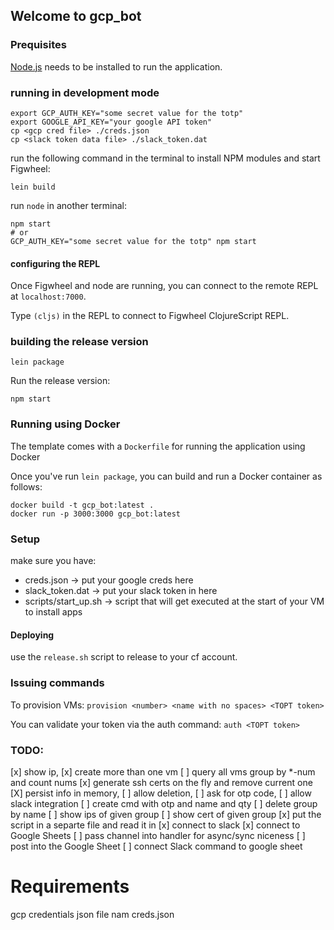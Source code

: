 ## Welcome to gcp_bot

### Prequisites

[Node.js](https://nodejs.org/en/) needs to be installed to run the application.

### running in development mode

```
export GCP_AUTH_KEY="some secret value for the totp"
export GOOGLE_API_KEY="your google API token"
cp <gcp cred file> ./creds.json
cp <slack token data file> ./slack_token.dat
```

run the following command in the terminal to install NPM modules and start Figwheel:

```
lein build
```

run `node` in another terminal:

```
npm start
# or
GCP_AUTH_KEY="some secret value for the totp" npm start
```

#### configuring the REPL

Once Figwheel and node are running, you can connect to the remote REPL at `localhost:7000`.

Type `(cljs)` in the REPL to connect to Figwheel ClojureScript REPL.


### building the release version

```
lein package
```

Run the release version:

```
npm start
```

### Running using Docker

The template comes with a `Dockerfile` for running the application using Docker

Once you've run `lein package`, you can build and run a Docker container as follows:

```
docker build -t gcp_bot:latest .
docker run -p 3000:3000 gcp_bot:latest
```

### Setup

make sure you have:
- creds.json -> put your google creds here
- slack_token.dat -> put your slack token in here
- scripts/start_up.sh -> script that will get executed at the start of your VM to install apps

#### Deploying

use the `release.sh` script to release to your cf account.

### Issuing commands

To provision VMs:
`provision <number> <name with no spaces> <TOPT token>`

You can validate your token via the auth command:
`auth <TOPT token>`


### TODO:


[x] show ip,
[x] create more than one vm
[ ] query all vms group by *-num and count nums
[x] generate ssh certs on the fly and remove current one
[X] persist info in memory,
[ ] allow deletion,
[ ] ask for otp code, 
[ ] allow slack integration
    [ ] create cmd with otp and name and qty
    [ ] delete group by name
    [ ] show ips of given group
    [ ] show cert of given group
[x] put the script in a separte file and read it in
[x] connect to slack
[x] connect to Google Sheets
[ ] pass channel into handler for async/sync niceness
[ ] post into the Google Sheet
[ ] connect Slack command to google sheet

# Requirements

gcp credentials json file nam creds.json

